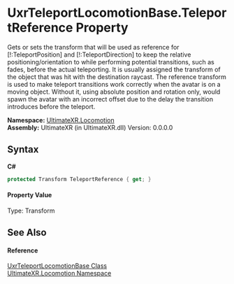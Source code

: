 # UxrTeleportLocomotionBase.TeleportReference Property 
 

Gets or sets the transform that will be used as reference for [!:TeleportPosition] and [!:TeleportDirection] to keep the relative positioning/orientation to while performing potential transitions, such as fades, before the actual teleporting. It is usually assigned the transform of the object that was hit with the destination raycast. The reference transform is used to make teleport transitions work correctly when the avatar is on a moving object. Without it, using absolute position and rotation only, would spawn the avatar with an incorrect offset due to the delay the transition introduces before the teleport.

**Namespace:**&nbsp;<a href="N_UltimateXR_Locomotion">UltimateXR.Locomotion</a><br />**Assembly:**&nbsp;UltimateXR (in UltimateXR.dll) Version: 0.0.0.0

## Syntax

**C#**<br />
``` C#
protected Transform TeleportReference { get; }
```


#### Property Value
Type: Transform

## See Also


#### Reference
<a href="T_UltimateXR_Locomotion_UxrTeleportLocomotionBase">UxrTeleportLocomotionBase Class</a><br /><a href="N_UltimateXR_Locomotion">UltimateXR.Locomotion Namespace</a><br />